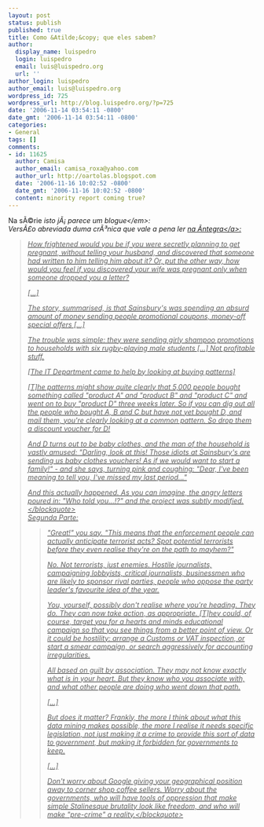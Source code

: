```yaml
---
layout: post
status: publish
published: true
title: Como &Atilde;&copy; que eles sabem?
author:
  display_name: luispedro
  login: luispedro
  email: luis@luispedro.org
  url: ''
author_login: luispedro
author_email: luis@luispedro.org
wordpress_id: 725
wordpress_url: http://blog.luispedro.org/?p=725
date: '2006-11-14 03:54:11 -0800'
date_gmt: '2006-11-14 03:54:11 -0800'
categories:
- General
tags: []
comments:
- id: 11625
  author: Camisa
  author_email: camisa_roxa@yahoo.com
  author_url: http://oartolas.blogspot.com
  date: '2006-11-16 10:02:52 -0800'
  date_gmt: '2006-11-16 10:02:52 -0800'
  content: minority report coming true?
---
```

<p>Na s&Atilde;&copy;rie <em>isto j&Atilde;&iexcl; parece um blogue<&#47;em>:<br />
Vers&Atilde;&pound;o abreviada duma cr&Atilde;&sup3;nica que vale a pena ler <a href="http:&#47;&#47;www.theregister.co.uk&#47;2006&#47;11&#47;08&#47;guilty_associations&#47;">na &Atilde;&shy;ntegra<&#47;a>:</p>
<blockquote><p>How frightened would you be if you were secretly planning to get pregnant, without telling your husband, and discovered that someone had written to him telling him about it? Or, put the other way, how would you feel if you discovered your wife was pregnant only when someone dropped you a letter?</p>
<p>[...]</p>
<p>The story, summarised, is that Sainsbury's was spending an absurd amount of money sending people promotional coupons, money-off special offers [...]</p>
<p>The trouble was simple: they were sending girly shampoo promotions to households with six rugby-playing male students [...] Not profitable stuff.</p>
<p>[The IT Department came to help by looking at buying patterns]</p>
<p>[T]he patterns might show quite clearly that 5,000 people bought something called "product A" and "product B" and "product C" and went on to buy "product D" three weeks later. So if you can dig out all the people who bought A, B and C but have not yet bought D, and mail them, you're clearly looking at a common pattern. So drop them a discount voucher for D!</p>
<p>And D turns out to be baby clothes, and the man of the household is vastly amused: "Darling, look at this! Those idiots at Sainsbury's are sending us baby clothes vouchers! As if we would want to start a family!" - and she says, turning pink and coughing: "Dear, I've been meaning to tell you, I've missed my last period..."</p>
<p>And this actually happened. As you can imagine, the angry letters poured in: "Who told you...!?" and the project was subtly modified.<&#47;blockquote><br />
Segunda Parte:</p>
<blockquote><p>"Great!" you say. "This means that the enforcement people can actually anticipate terrorist acts? Spot potential terrorists before they even realise they're on the path to mayhem?"</p>
<p>No. Not terrorists, just enemies. Hostile journalists, campaigning lobbyists, critical journalists, businessmen who are likely to sponsor rival parties, people who oppose the party leader's favourite idea of the year.</p>
<p>You, yourself, possibly don't realise where you're heading. They do. They can now take action, as appropriate. [T]hey could, of course, target you for a hearts and minds educational campaign so that you see things from a better point of view. Or it could be hostility: arrange a Customs or VAT inspection, or start a smear campaign, or search aggressively for accounting irregularities.</p>
<p>All based on guilt by association. They may not know exactly what is in your heart. But they know who you associate with, and what other people are doing who went down that path.</p>
<p>[...]</p>
<p>But does it matter? Frankly, the more I think about what this data mining makes possible, the more I realise it needs specific legislation, not just making it a crime to provide this sort of data to government, but making it forbidden for governments to keep.</p>
<p>[...]</p>
<p>Don't worry about Google giving your geographical position away to corner shop coffee sellers. Worry about the governments, who will have tools of oppression that make simple Stalinesque brutality look like freedom, and who will make "pre-crime" a reality.<&#47;blockquote></p>
